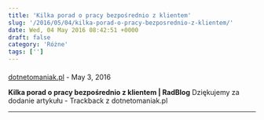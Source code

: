 ```yaml
---
title: 'Kilka porad o pracy bezpośrednio z klientem'
slug: '/2016/05/04/kilka-porad-o-pracy-bezposrednio-z-klientem/'
date: Wed, 04 May 2016 08:42:51 +0000
draft: false
category: 'Różne'
tags: ['']
---
```



#### 
[dotnetomaniak.pl](http://dotnetomaniak.pl/Kilka-porad-o-pracy-bezposrednio-z-klientem-RadBlog "") - <time datetime="2016-05-04 10:03:54">May 3, 2016</time>

**Kilka porad o pracy bezpośrednio z klientem | RadBlog** Dziękujemy za dodanie artykułu - Trackback z dotnetomaniak.pl
<hr />
